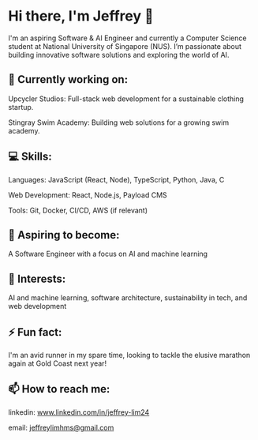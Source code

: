# Hi there, I'm Jeffrey 👋

I'm an aspiring Software & AI Engineer and currently a Computer Science student at National University of Singapore (NUS). I’m passionate about building innovative software solutions and exploring the world of AI.

## 🚀 Currently working on:

Upcycler Studios: Full-stack web development for a sustainable clothing startup.

Stingray Swim Academy: Building web solutions for a growing swim academy.

## 💻 Skills:

Languages: JavaScript (React, Node), TypeScript, Python, Java, C

Web Development: React, Node.js, Payload CMS

Tools: Git, Docker, CI/CD, AWS (if relevant)

## 🎯 Aspiring to become:

A Software Engineer with a focus on AI and machine learning

## 🤔 Interests:

AI and machine learning, software architecture, sustainability in tech, and web development

## ⚡ Fun fact:

I'm an avid runner in my spare time, looking to tackle the elusive marathon again at Gold Coast next year!

## 📫 How to reach me:

linkedin: www.linkedin.com/in/jeffrey-lim24

email: jeffreylimhms@gmail.com

<!--
**jeffreylim24/jeffreylim24** is a ✨ _special_ ✨ repository because its `README.md` (this file) appears on your GitHub profile.

Here are some ideas to get you started:

- 🔭 I’m currently working on ...
- 🌱 I’m currently learning ...
- 👯 I’m looking to collaborate on ...
- 🤔 I’m looking for help with ...
- 💬 Ask me about ...
- 📫 How to reach me: ...
- 😄 Pronouns: ...
- ⚡ Fun fact: ...
-->
